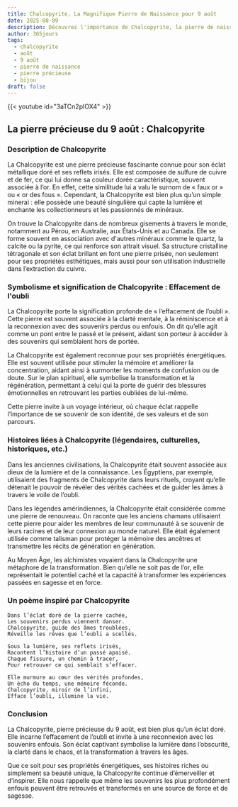 ```yaml
---
title: Chalcopyrite, La Magnifique Pierre de Naissance pour 9 août
date: 2025-08-09
description: Découvrez l'importance de Chalcopyrite, la pierre de naissance du 9 août qui symbolise Effacement de l'oubli. Laissez sa beauté et sa signification illuminer votre journée.
author: 365jours
tags:
  - chalcopyrite
  - août
  - 9 août
  - pierre de naissance
  - pierre précieuse
  - bijou
draft: false
---
```


{{< youtube id="3aTCn2pIOX4" >}}

## La pierre précieuse du 9 août : Chalcopyrite

### Description de Chalcopyrite

La Chalcopyrite est une pierre précieuse fascinante connue pour son éclat métallique doré et ses reflets irisés. Elle est composée de sulfure de cuivre et de fer, ce qui lui donne sa couleur dorée caractéristique, souvent associée à l’or. En effet, cette similitude lui a valu le surnom de « faux or » ou « or des fous ». Cependant, la Chalcopyrite est bien plus qu’un simple minerai : elle possède une beauté singulière qui capte la lumière et enchante les collectionneurs et les passionnés de minéraux.

On trouve la Chalcopyrite dans de nombreux gisements à travers le monde, notamment au Pérou, en Australie, aux États-Unis et au Canada. Elle se forme souvent en association avec d'autres minéraux comme le quartz, la calcite ou la pyrite, ce qui renforce son attrait visuel. Sa structure cristalline tétragonale et son éclat brillant en font une pierre prisée, non seulement pour ses propriétés esthétiques, mais aussi pour son utilisation industrielle dans l’extraction du cuivre.

### Symbolisme et signification de Chalcopyrite : Effacement de l'oubli

La Chalcopyrite porte la signification profonde de « l’effacement de l’oubli ». Cette pierre est souvent associée à la clarté mentale, à la réminiscence et à la reconnexion avec des souvenirs perdus ou enfouis. On dit qu’elle agit comme un pont entre le passé et le présent, aidant son porteur à accéder à des souvenirs qui semblaient hors de portée.

La Chalcopyrite est également reconnue pour ses propriétés énergétiques. Elle est souvent utilisée pour stimuler la mémoire et améliorer la concentration, aidant ainsi à surmonter les moments de confusion ou de doute. Sur le plan spirituel, elle symbolise la transformation et la régénération, permettant à celui qui la porte de guérir des blessures émotionnelles en retrouvant les parties oubliées de lui-même.

Cette pierre invite à un voyage intérieur, où chaque éclat rappelle l’importance de se souvenir de son identité, de ses valeurs et de son parcours.

### Histoires liées à Chalcopyrite (légendaires, culturelles, historiques, etc.)

Dans les anciennes civilisations, la Chalcopyrite était souvent associée aux dieux de la lumière et de la connaissance. Les Égyptiens, par exemple, utilisaient des fragments de Chalcopyrite dans leurs rituels, croyant qu’elle détenait le pouvoir de révéler des vérités cachées et de guider les âmes à travers le voile de l’oubli.

Dans les légendes amérindiennes, la Chalcopyrite était considérée comme une pierre de renouveau. On raconte que les anciens chamans utilisaient cette pierre pour aider les membres de leur communauté à se souvenir de leurs racines et de leur connexion au monde naturel. Elle était également utilisée comme talisman pour protéger la mémoire des ancêtres et transmettre les récits de génération en génération.

Au Moyen Âge, les alchimistes voyaient dans la Chalcopyrite une métaphore de la transformation. Bien qu’elle ne soit pas de l’or, elle représentait le potentiel caché et la capacité à transformer les expériences passées en sagesse et en force.

### Un poème inspiré par Chalcopyrite

```
Dans l’éclat doré de la pierre cachée,  
Les souvenirs perdus viennent danser.  
Chalcopyrite, guide des âmes troublées,  
Réveille les rêves que l’oubli a scellés.  

Sous la lumière, ses reflets irisés,  
Racontent l’histoire d’un passé apaisé.  
Chaque fissure, un chemin à tracer,  
Pour retrouver ce qui semblait s’effacer.  

Elle murmure au cœur des vérités profondes,  
Un écho du temps, une mémoire féconde.  
Chalcopyrite, miroir de l’infini,  
Efface l’oubli, illumine la vie.
```

### Conclusion

La Chalcopyrite, pierre précieuse du 9 août, est bien plus qu’un éclat doré. Elle incarne l’effacement de l’oubli et invite à une reconnexion avec les souvenirs enfouis. Son éclat captivant symbolise la lumière dans l’obscurité, la clarté dans le chaos, et la transformation à travers les âges.

Que ce soit pour ses propriétés énergétiques, ses histoires riches ou simplement sa beauté unique, la Chalcopyrite continue d’émerveiller et d’inspirer. Elle nous rappelle que même les souvenirs les plus profondément enfouis peuvent être retrouvés et transformés en une source de force et de sagesse.